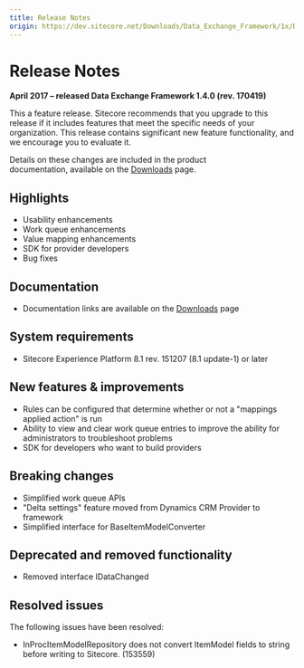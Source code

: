 ```yaml
---
title: Release Notes
origin: https://dev.sitecore.net/Downloads/Data_Exchange_Framework/1x/Data_Exchange_Framework_1_4/Release_Notes
---
```


# Release Notes

**April 2017 – released Data Exchange Framework 1.4.0 (rev. 170419)**

This a feature release. Sitecore recommends that you upgrade to this release if it includes features that meet the specific needs of your organization. This release contains significant new feature functionality, and we encourage you to evaluate it.

Details on these changes are included in the product documentation, available on the [Downloads](/downloads/Data_Exchange_Framework/1x/Data_Exchange_Framework_1_4) page.

## Highlights

-   Usability enhancements
-   Work queue enhancements
-   Value mapping enhancements
-   SDK for provider developers
-   Bug fixes

## Documentation

-   Documentation links are available on the [Downloads](/downloads/Data_Exchange_Framework/1x/Data_Exchange_Framework_1_4) page

## System requirements

-   Sitecore Experience Platform 8.1 rev. 151207 (8.1 update-1) or later

## New features & improvements

-   Rules can be configured that determine whether or not a "mappings applied action" is run
-   Ability to view and clear work queue entries to improve the ability for administrators to troubleshoot problems
-   SDK for developers who want to build providers

## Breaking changes

-   Simplified work queue APIs
-   "Delta settings" feature moved from Dynamics CRM Provider to framework
-   Simplified interface for BaseItemModelConverter

## Deprecated and removed functionality

-   Removed interface IDataChanged

## Resolved issues

The following issues have been resolved:

-   InProcItemModelRepository does not convert ItemModel fields to string before writing to Sitecore. (153559)